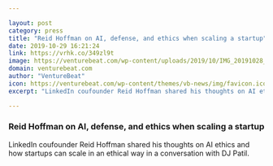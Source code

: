 ```yaml
---

layout: post
category: press
title: "Reid Hoffman on AI, defense, and ethics when scaling a startup"
date: 2019-10-29 16:21:24
link: https://vrhk.co/349zl9t
image: https://venturebeat.com/wp-content/uploads/2019/10/IMG_20191028_155201_MP.jpg?w=1200&strip=all
domain: venturebeat.com
author: "VentureBeat"
icon: https://venturebeat.com/wp-content/themes/vb-news/img/favicon.ico
excerpt: "LinkedIn coufounder Reid Hoffman shared his thoughts on AI ethics and how startups can scale in an ethical way in a conversation with DJ Patil."

---
```


### Reid Hoffman on AI, defense, and ethics when scaling a startup

LinkedIn coufounder Reid Hoffman shared his thoughts on AI ethics and how startups can scale in an ethical way in a conversation with DJ Patil.
